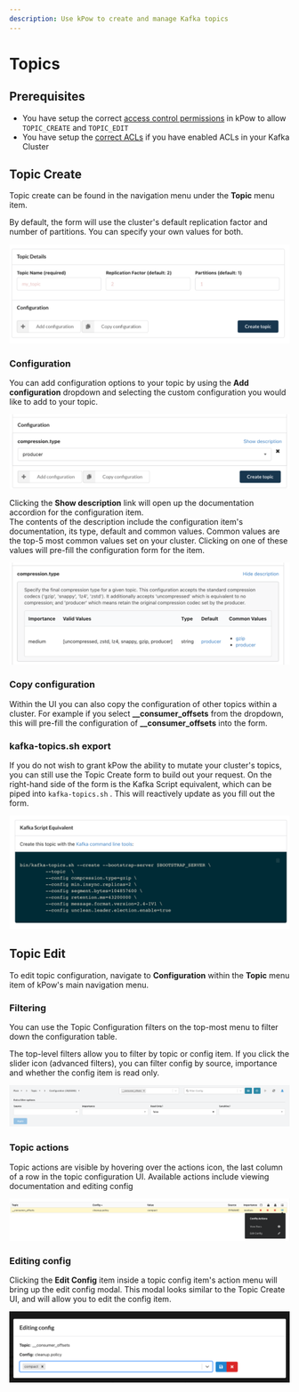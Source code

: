 ```yaml
---
description: Use kPow to create and manage Kafka topics
---
```


# Topics

## Prerequisites

* You have setup the correct [access control permissions](../authorization/overview.md) in kPow to allow `TOPIC_CREATE` and `TOPIC_EDIT`
* You have setup the [correct ACLs](../installation/minimum-acl-permissions.md) if you have enabled ACLs in your Kafka Cluster

## Topic Create

Topic create can be found in the navigation menu under the **Topic** menu item.

By default, the form will use the cluster's default replication factor and number of partitions. You can specify your own values for both.

![Topic create at a glance](../.gitbook/assets/screen-shot-2021-04-29-at-3.51.44-pm.png)

### Configuration

You can add configuration options to your topic by using the **Add configuration** dropdown and selecting the custom configuration you would like to add to your topic.

![Topic create configuration in kPow](../.gitbook/assets/screen-shot-2021-04-29-at-3.54.12-pm.png)

Clicking the **Show description** link will open up the documentation accordion for the configuration item.   
The contents of the description include the configuration item's documentation, its type, default and common values. Common values are the top-5 most common values set on your cluster. Clicking on one of these values will pre-fill the configuration form for the item.

![Documentation about compression.type.](../.gitbook/assets/screen-shot-2021-04-29-at-3.57.49-pm.png)

### Copy configuration 

Within the UI you can also copy the configuration of other topics within a cluster. For example if you select **\_\_consumer\_offsets** from the dropdown, this will pre-fill the configuration of **\_\_consumer\_offsets** into the form.

### kafka-topics.sh export

If you do not wish to grant kPow the ability to mutate your cluster's topics, you can still use the Topic Create form to build out your request. On the right-hand side of the form is the Kafka Script equivalent, which can be piped into `kafka-topics.sh` . This will reactively update as you fill out the form.

![An example of the Kafka Script Equivalent inside of kPow&apos;s Topic Create UI](../.gitbook/assets/screen-shot-2021-04-29-at-4.00.59-pm.png)

## Topic Edit

To edit topic configuration, navigate to **Configuration** within the **Topic** menu item of kPow's main navigation menu.

### Filtering

You can use the Topic Configuration filters on the top-most menu to filter down the configuration table.

The top-level filters allow you to filter by topic or config item. If you click the slider icon \(advanced filters\), you can filter config by source, importance and whether the config item is read only.



![kPow&apos;s Topic Configuration filters.](../.gitbook/assets/screen-shot-2021-04-29-at-4.15.11-pm.png)

### Topic actions

Topic actions are visible by hovering over the actions icon, the last column of a row in the topic configuration UI. Available actions include viewing documentation and editing config

![Actions available for \_\_consumer\_offsets&apos; cleanup.policy](../.gitbook/assets/screen-shot-2021-04-29-at-4.17.33-pm%20%281%29.png)

### Editing config

Clicking the **Edit Config** item inside a topic config item's action menu will bring up the edit config modal. This modal looks similar to the Topic Create UI, and will allow you to edit the config item. 

![The Edit Config modal for \_\_consumer\_offsets&apos; cleanup.policy](../.gitbook/assets/screen-shot-2021-04-29-at-4.23.46-pm.png)

